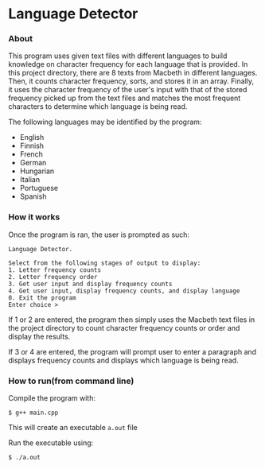 # Language Detector
### About
This program uses given text files with different languages to build knowledge on character frequency for each language that is provided. In this project directory, there are 8 texts from Macbeth in different languages. Then, it counts character frequency, sorts, and stores it in an array. Finally, it uses the character frequency of the user's input with that of the stored frequency picked up from the text files and matches the most frequent characters to determine which language is being read.

The following languages may be identified by the program:
- English
- Finnish
- French
- German
- Hungarian
- Italian
- Portuguese
- Spanish 

### How it works
Once the program is ran, the user is prompted as such: 
```console
Language Detector.

Select from the following stages of output to display:
1. Letter frequency counts
2. Letter frequency order
3. Get user input and display frequency counts
4. Get user input, display frequency counts, and display language
0. Exit the program
Enter choice >
```
If 1 or 2 are entered, the program then simply uses the Macbeth text files in the project directory to count character frequency counts or order and display the results.

If 3 or 4 are entered, the program will prompt user to enter a paragraph and displays frequency counts and displays which language is being read.

### How to run(from command line)
Compile the program with:
```console
$ g++ main.cpp
```
This will create an executable ``a.out`` file

Run the executable using:
```console
$ ./a.out
```


